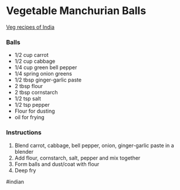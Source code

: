# Vegetable Manchurian Balls
[Veg recipes of India](https://www.vegrecipesofindia.com/veg-manchurian-veg-manchurian-gravy/)

### Balls
* 1/2 cup carrot
* 1/2 cup cabbage
* 1/4 cup green bell pepper
* 1/4 spring onion greens
* 1/2 tbsp ginger-garlic paste
* 2 tbsp flour
* 2 tbsp cornstarch
* 1/2 tsp salt
* 1/2 tsp pepper
* Flour for dusting
* oil for frying

### Instructions
1. Blend carrot, cabbage, bell pepper, onion, ginger-garlic paste in a blender
2. Add flour, cornstarch, salt, pepper and mix together
3. Form balls and dust/coat with flour
4. Deep fry

#indian
